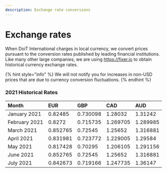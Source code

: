 ```yaml
---
description: Exchange rate conversions
---
```


# Exchange rates

When DoiT International charges in local currency, we convert prices pursuant to the conversion rates published by leading financial institutions. Like many other large companies, we are using https://fixer.io to obtain historical currency exchange rates.

{% hint style="info" %}
We will not notify you for increases in non-USD prices that are due to currency conversion fluctuations.
{% endhint %}

### 2021 Historical  Rates

| Month | EUR | GBP | CAD | AUD |
| :--- | :--- | :--- | :--- | :--- |
| January 2021 | 0.82485 | 0.730098 | 1.28032 | 1.31242 |
| February 2021 | 0.8272 | 0.715735 | 1.269705 | 1.289985 |
| March 2021 | 0.852765 | 0.72545 | 1.25652 | 1.316881 |
| April 2021 | 0.831981 | 0.723772 | 1.229005 | 1.29584 |
| May 2021 | 0.817428 | 0.70295 | 1.206105 | 1.291156 |
| June 2021 | 0.852765 | 0.72545 | 1.25652 | 1.316881 |
| July 2021 | 0.842673 | 0.719166 | 1.247735 | 1.36147 |



